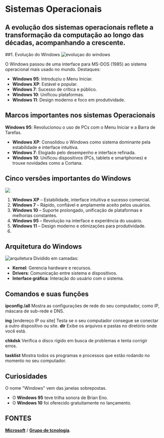 
# Sistemas Operacionais
## A evolução dos sistemas operacionais reflete a transformação da computação ao longo das décadas, acompanhando a crescente.

##1. Evolução do Windows 
![evoluçao do windows](https://images.app.goo.gl/afj6h9wFjLtgFD2G6)

O Windows passou de uma interface para MS-DOS (1985) ao sistema operacional mais usado no mundo. Destaques:  
- **Windows 95**: Introduziu o Menu Iniciar.  
- **Windows XP**: Estável e popular.  
- **Windows 7**: Sucesso de crítica e público.  
- **Windows 10**: Unificou plataformas.  
- **Windows 11**: Design moderno e foco em produtividade.  


## Marcos importantes nos sistemas Operacionais 
**Windows 95**: Revolucionou o uso de PCs com o Menu Iniciar e a Barra de Tarefas.  
- **Windows XP**: Consolidou o Windows como sistema dominante pela estabilidade e interface intuitiva.  
- **Windows 7**: Elogiado pelo desempenho e interface refinada.  
- **Windows 10**: Unificou dispositivos (PCs, tablets e smartphones) e trouxe novidades como a Cortana.  

## Cinco versões importantes do Windows
![]((https://preview.redd.it/kdug5qc6qxx01.jpg?auto=webp&s=5b6f0a811e257f3b50cb4194e51e51f6711f8197))
1. **Windows XP** – Estabilidade, interface intuitiva e sucesso comercial.  
2. **Windows 7** – Rápido, confiável e amplamente aceito pelos usuários.  
3. **Windows 10** – Suporte prolongado, unificação de plataformas e melhorias constantes.  
4. **Windows 95** – Revolução na interface e experiência do usuário.  
5. **Windows 11** – Design moderno e otimizações para produtividade.
6. 

## Arquitetura do Windows 
![arquitetura](https://upload.wikimedia.org/wikipedia/commons/thumb/8/81/Esquema_das_camadas_da_interface_gr%C3%A1fica.svg/1200px-Esquema_das_camadas_da_interface_gr%C3%A1fica.svg.png)
Dividido em camadas:  
- **Kernel**: Gerencia hardware e recursos.  
- **Drivers**: Comunicação entre sistema e dispositivos.  
- **Interface gráfica**: Interação do usuário com o sistema.  

## Comandos e suas funções

**ipconfig /all**
Mostra as configurações de rede do seu computador, como IP, máscara de sub-rede e DNS.

**ing**
[endereço IP ou site]
Testa se o seu computador consegue se conectar a outro dispositivo ou site.
**dir**
Exibe os arquivos e pastas no diretório onde você está.

**chkdsk**
Verifica o disco rígido em busca de problemas e tenta corrigir erros.

**tasklist**
Mostra todos os programas e processos que estão rodando no momento no seu computador.

## Curiosidades 

O nome "Windows" vem das janelas sobrepostas.  
- O **Windows 95** teve trilha sonora de Brian Eno.  
- O **Windows 10** foi oferecido gratuitamente no lançamento.  

 ## FONTES
[**Microsoft**](https://learn.microsoft.com/pt-br/windows-hardware/drivers/network/windows-network-architecture-and-the-osi-model) /
[**Grupo de tcnologia**](https://grupolidertecnologia.com.br/noticias/evolucao-do-windows).




